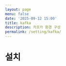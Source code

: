 ```yaml
---
layout: page
menu: false
date: '2025-09-12 15:00'
title: kafka
description: 카프카 환경 구성
permalink: /setting/kafka/
---
```


# 설치



<br><br>

<br>